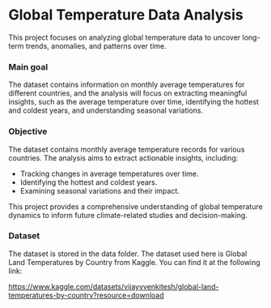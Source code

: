 # Global Temperature Data Analysis


This project focuses on analyzing global temperature data to uncover long-term trends, anomalies, and patterns over time.

### Main goal

The dataset contains information on monthly average temperatures for different countries, and the analysis will focus on extracting meaningful insights, such as the average temperature over time, identifying the hottest and coldest years, and understanding seasonal variations.





### Objective
The dataset contains monthly average temperature records for various countries. The analysis aims to extract actionable insights, including:

   * Tracking changes in average temperatures over time.
   * Identifying the hottest and coldest years.
   * Examining seasonal variations and their impact.

This project provides a comprehensive understanding of global temperature dynamics to inform future climate-related studies and decision-making.


### Dataset

The dataset is stored in the data folder. The dataset used here is  Global Land Temperatures by Country from Kaggle. You can find it at the following link:

https://www.kaggle.com/datasets/vijayvvenkitesh/global-land-temperatures-by-country?resource=download
